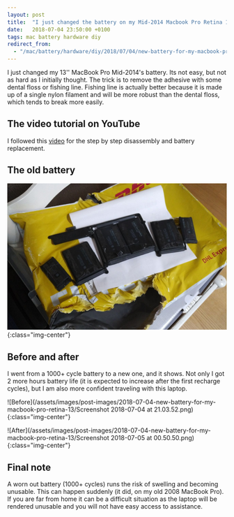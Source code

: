 ```yaml
---
layout: post
title:  "I just changed the battery on my Mid-2014 Macbook Pro Retina 13''"
date:   2018-07-04 23:50:00 +0100
tags: mac battery hardware diy
redirect_from:
  - "/mac/battery/hardware/diy/2018/07/04/new-battery-for-my-macbook-pro-retina-13/"
---
```


I just changed my 13'' MacBook Pro Mid-2014's battery. Its not easy, but not as hard as I initially thought. The trick is to remove the adhesive with some dental floss or fishing line. Fishing line is actually better because it is made up of a single nylon filament and will be more robust than the dental floss, which tends to break more easily.

## The video tutorial on YouTube

I followed this [video](https://www.youtube.com/watch?v=RqbclOdjcsw) for the step by step disassembly and battery replacement.   

## The old battery

![The old battery](/assets/images/post-images/2018-07-04-new-battery-for-my-macbook-pro-retina-13/1.jpg){:class="img-center"}

## Before and after

I went from a 1000+ cycle battery to a new one, and it shows. Not only I got 2 more hours battery life (it is expected to increase after the first recharge cycles), but I am also more confident traveling with this laptop.

![Before](/assets/images/post-images/2018-07-04-new-battery-for-my-macbook-pro-retina-13/Screenshot 2018-07-04 at 21.03.52.png){:class="img-center"}


![After](/assets/images/post-images/2018-07-04-new-battery-for-my-macbook-pro-retina-13/Screenshot 2018-07-05 at 00.50.50.png){:class="img-center"}

## Final note

A worn out battery (1000+ cycles) runs the risk of swelling and becoming unusable. This can happen suddenly (it did, on my old 2008 MacBook Pro). If you are far from home it can be a difficult situation as the laptop will be rendered unusable and you will not have easy access to assistance.
